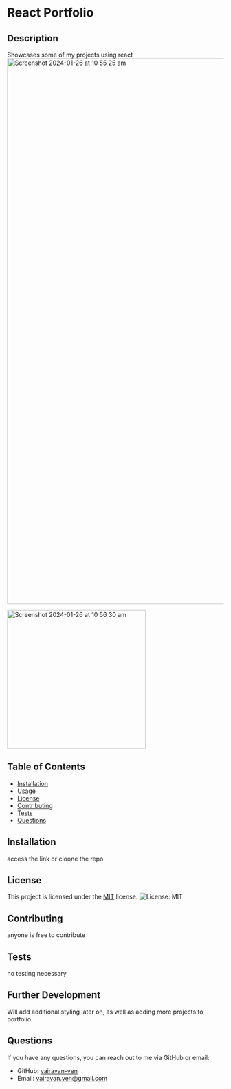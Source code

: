 # React Portfolio

  ## Description
Showcases some of my projects using react
<img width="1265" alt="Screenshot 2024-01-26 at 10 55 25 am" src="https://github.com/vairavan-ven/React-Portfolio/assets/138781674/c937f9bd-bebc-4ffa-a07c-f53fdbf7bd5d">

<img width="322" alt="Screenshot 2024-01-26 at 10 56 30 am" src="https://github.com/vairavan-ven/React-Portfolio/assets/138781674/e81106dc-c208-4657-b010-5e651ed5283f">


## Table of Contents
- [Installation](#installation)
- [Usage](#usage)
- [License](#license)
- [Contributing](#contributing)
- [Tests](#tests)
- [Questions](#questions)

## Installation
access the link or cloone the repo



## License
This project is licensed under the [MIT](https://opensource.org/licenses/MIT) license. ![License: MIT](https://img.shields.io/badge/License-MIT-yellow.svg)


## Contributing
anyone is free to contribute

## Tests
no testing necessary

## Further Development
Will add additional styling later on, as well as adding more projects to portfolio

## Questions
If you have any questions, you can reach out to me via GitHub or email:
- GitHub: [vairavan-ven](https://github.com/vairavan-ven)
- Email: vairavan.ven@gmail.com

